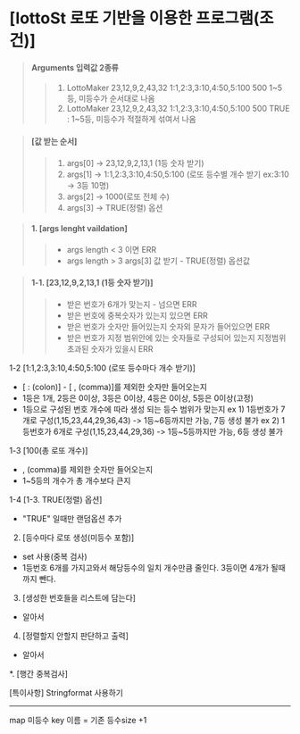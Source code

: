 # [lottoSt 로또 기반을 이용한 프로그램(조건)]

> #### Arguments 입력값 2종류
>> 1. LottoMaker 23,12,9,2,43,32 1:1,2:3,3:10,4:50,5:100 500       1~5등, 미등수가 순서대로 나옴</br>
>> 2. LottoMaker 23,12,9,2,43,32 1:1,2:3,3:10,4:50,5:100 500 TRUE : 1~5등, 미등수가 적절하게 섞여서 나옴

> #### [값 받는 순서]
>> 1. args[0] -> 23,12,9,2,13,1 (1등 숫자 받기)</br>
>> 2. args[1] -> 1:1,2:3,3:10,4:50,5:100 (로또 등수별 개수 받기 ex:3:10 -> 3등 10명)</br>
>> 3. args[2] -> 1000(로또 전체 수)</br>
>> 4. args[3] -> TRUE(정렬) 옵션</br>


> #### 1. [args lenght vaildation]
>> - args length < 3 이면 ERR
>> - args length > 3 args[3] 값 받기 - TRUE(정렬) 옵션값

> #### 1-1. [23,12,9,2,13,1 (1등 숫자 받기)]
>> - 받은 번호가 6개가 맞는지 - 넘으면 ERR
>> - 받은 번호에 중복숫자가 있는지 있으면 ERR
>> - 받은 번호가 숫자만 들어있는지 숫자외 문자가 들어있으면 ERR
>> - 받은 번호가 지정 범위안에 있는 숫자들로 구성되어 있는지 지정범위 초과된 숫자가 있을시 ERR

1-2 [1:1,2:3,3:10,4:50,5:100 (로또 등수마다 개수 받기)]
- [ : (colon)] - [ , (comma)]를 제외한 숫자만 들어오는지
- 1등은 1개, 2등은 0이상, 3등은 0이상, 4등은 0이상, 5등은 0이상(고정)
- 1등으로 구성된 번호 개수에 따라 생성 되는 등수 범위가 맞는지 
ex 1) 1등번호가 7개로 구성(1,15,23,44,29,36,43) -> 1등~6등까지만 가능, 7등 생성 불가
ex 2) 1등번호가 6개로 구성(1,15,23,44,29,36)    -> 1등~5등까지만 가능, 6등 생성 불가

1-3 [100(총 로또 개수)]
- , (comma)를 제외한 숫자만 들어오는지
- 1~5등의 개수가 총 개수보다 큰지

1-4 [1-3. TRUE(정렬) 옵션]
- "TRUE" 일때만 랜덤옵션 추가

2. [등수마다 로또 생성(미등수 포함)]
- set 사용(중복 검사)
- 1등번호 6개를 가지고와서 해당등수의 일치 개수만큼 줄인다. 3등이면 4개가 될때까지 뺀다.

3. [생성한 번호들을 리스트에 담는다]
- 알아서

4. [정렬할지 안할지 판단하고 출력]
- 알아서


*. [행간 중복검사]

[특이사항]
Stringformat 사용하기

---------------------------
map 미등수 key 이름 = 기존 등수size +1 
